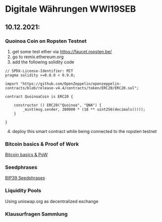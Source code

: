 # Digitale Währungen WWI19SEB

## 10.12.2021:
### Quoinoa Coin on Ropsten Testnet
1. get some test ether via https://faucet.ropsten.be/
2. go to remix.ethereum.org
3. add the following solidity code
```sol
// SPDX-License-Identifier: MIT
pragma solidity >=0.8.0 < 0.9.0;

import "https://github.com/OpenZeppelin/openzeppelin-contracts/blob/release-v4.4/contracts/token/ERC20/ERC20.sol";

contract QuoinoaCoin is ERC20 { 
    
    constructor () ERC20("Quoinoa", "QNA") { 
        _mint(msg.sender, 280000 * (18 ** uint256(decimals())));
    }
    
}
```
4. deploy this smart contract while being connected to the ropsten testnet

### Bitcoin basics & Proof of Work
[Bitcoin basics & PoW](https://www.youtube.com/watch?v=bBC-nXj3Ng4)   

### Seedphrases
[BIP39 Seedphrases](https://github.com/danfinlay/mnemonic-account-generator)  

### Liquidity Pools  
Using uniswap.org as decentralized exchange  


### Klausurfragen Sammlung

